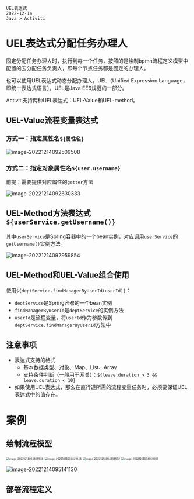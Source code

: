 ```text
UEL表达式
2022-12-14
Java > Activiti
```

# UEL表达式分配任务办理人

固定分配任务办理人时，执行到每一个任务，按照的是绘制bpmn流程定义模型中配置的去分配任务负责人，即每个节点任务都是固定的办理人。

也可以使用UEL表达式动态分配办理人，UEL（Unified Expression Language，即统一表达式语言），UEL是Java EE6规范的一部分。

Activiti支持两种UEL表达式：UEL-Value和UEL-method。

## UEL-Value流程变量表达式

### 方式一：指定属性名`${属性名}`

![image-20221214092509508](https://picgo.kwcoder.club/202208/202212140925984.png)

### 方式二：指定对象属性名`${user.username}`

前提：需要提供对应属性的`getter`方法

![image-20221214092630333](https://picgo.kwcoder.club/202208/202212140926521.png)

## UEL-Method方法表达式`${userService.getUsername()}`

其中`userService`是Spring容器中的一个bean实例，对应调用`userService`的`getUsername()`实例方法。

![image-20221214092959854](https://picgo.kwcoder.club/202208/202212140930737.png)

## UEL-Method和UEL-Value组合使用

使用`${deptService.findManagerByUserId(userId)}`：

- `deotService`是Spring容器的一个bean实例
- `findManagerByUserId`是`deptService`的实例方法
- `userId`是流程变量，将`userId`作为参数传到`deptService.findManagerByUserId`方法中

## 注意事项

- 表达式支持的格式
  - 基本数据类型、对象、Map、List、Array
  - 支持条件判断（一般用于网关）：`${leave.duration > 3 && leave.duration < 10}`
- 如果使用UEL表达式，那么在直行道所需的流程变量任务时，必须要保证UEL表达式中的值存在。

# 案例

## 绘制流程模型

<img src="https://picgo.kwcoder.club/202208/202212140948729.png" alt="image-20221214094805538" style="zoom:50%;" />

<img src="https://picgo.kwcoder.club/202208/202212140948460.png" alt="image-20221214094821944" style="zoom:50%;" />

<img src="https://picgo.kwcoder.club/202208/202212140948551.png" alt="image-20221214094838592" style="zoom:50%;" />

<img src="https://picgo.kwcoder.club/202208/202212140949187.png" alt="image-20221214094859061" style="zoom:50%;" />

![image-20221214095141130](https://picgo.kwcoder.club/202208/202212140951511.png)

## 部署流程定义



















